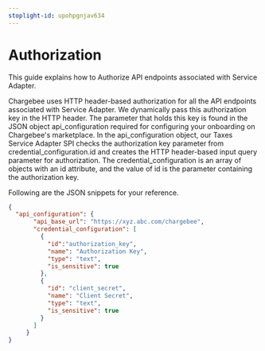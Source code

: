 ```yaml
---
stoplight-id: upohpgnjav634
---
```


# Authorization

<Note>
  This guide explains how to Authorize API endpoints associated with Service Adapter.
</Note>

Chargebee uses HTTP header-based authorization for all the API endpoints associated with Service Adapter. We dynamically pass this authorization key in the HTTP header. The parameter that holds this key is found in the JSON object api_configuration required for configuring your onboarding on Chargebee's marketplace. In the api_configuration object, our Taxes Service Adapter SPI checks the authorization key parameter from credential_configuration.id and creates the HTTP header-based input query parameter for authorization. The credential_configuration is an array of objects with an id attribute, and the value of id is the parameter containing the authorization key.

Following are the JSON snippets for your reference.

```json json_schema
{
  "api_configuration": {
       "api_base_url": "https://xyz.abc.com/chargebee",
       "credential_configuration": [ 
         {
           "id":"authorization_key",
           "name": "Authorization Key", 
           "type": "text",
           "is_sensitive": true 
         },
         {
           "id": "client_secret",
           "name": "Client Secret",
           "type": "text",
           "is_sensitive": true
         }
       ]
     }
}
```
